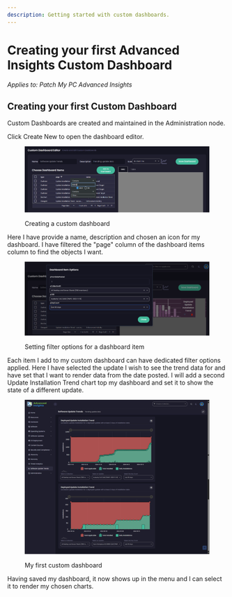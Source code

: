 ```yaml
---
description: Getting started with custom dashboards.
---
```


# Creating your first Advanced Insights Custom Dashboard

_Applies to: Patch My PC Advanced Insights_

## Creating your first Custom Dashboard

Custom Dashboards are created and maintained in the Administration node.&#x20;

Click Create New to open the dashboard editor.

<figure><img src="../../_images/gitbook/image (1580).png" alt=""><figcaption><p>Creating a custom dashboard</p></figcaption></figure>

Here I have provide a name, description and chosen an icon for my dashboard. I have filtered the "page" column of the dashboard items column to find the objects I want.&#x20;

<figure><img src="../../_images/gitbook/image (1581).png" alt=""><figcaption><p>Setting filter options for a dashboard item</p></figcaption></figure>

Each item I add to my custom dashboard can have dedicated filter options applied. Here I have selected the update I wish to see the trend data for and have set that I want to render data from the date posted. I will add a second Update Installation Trend chart top my dashboard and set it to show the state of a different update.

<figure><img src="../../_images/gitbook/image (1582).png" alt=""><figcaption><p>My first custom dashboard</p></figcaption></figure>

Having saved my dashboard, it now shows up in the menu and I can select it to render my chosen charts.
